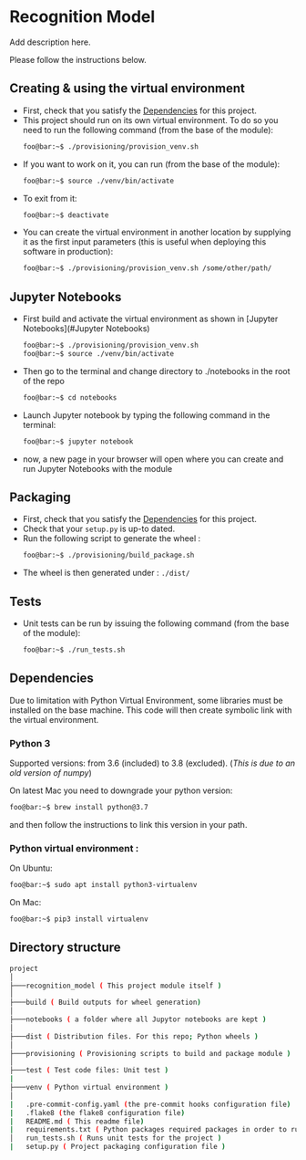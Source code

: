 # Recognition Model

Add description here.

Please follow the instructions below.

## Creating & using the virtual environment
- First, check that you satisfy the [Dependencies](#dependencies) for this project.
- This project should run on its own virtual environment. To do so you need to run the following command (from the base of the module):
  ```bash
  foo@bar:~$ ./provisioning/provision_venv.sh
  ```
- If you want to work on it, you can run (from the base of the module):
  ```bash
  foo@bar:~$ source ./venv/bin/activate
  ```
- To exit from it:
  ```bash
  foo@bar:~$ deactivate
  ```
- You can create the virtual environment in another location by supplying it as the first input parameters (this is useful when deploying this software in production):
  ```bash
  foo@bar:~$ ./provisioning/provision_venv.sh /some/other/path/
  ```

## Jupyter Notebooks
- First build and activate the virtual environment as shown in [Jupyter Notebooks](#Jupyter Notebooks)
  ```bash
  foo@bar:~$ ./provisioning/provision_venv.sh
  foo@bar:~$ source ./venv/bin/activate
  ```
- Then go to the terminal and change directory to ./notebooks in the root of the repo
  ```bash
  foo@bar:~$ cd notebooks
  ```
- Launch Jupyter notebook by typing the following command in the terminal:
  ```bash
  foo@bar:~$ jupyter notebook
  ```
- now, a new page in your browser will open where you can create and run Jupyter Notebooks with the module


## Packaging
- First, check that you satisfy the [Dependencies](#dependencies) for this project.
- Check that your `setup.py` is up-to dated.
- Run the following script to generate the wheel :
  ```bash
  foo@bar:~$ ./provisioning/build_package.sh
  ```
- The wheel is then generated under : `./dist/`

## Tests
- Unit tests can be run by issuing the following command (from the base of the module):
  ```bash
  foo@bar:~$ ./run_tests.sh
  ```

## Dependencies
Due to limitation with Python Virtual Environment, some libraries must be installed on the
base machine. This code will then create symbolic link with the virtual environment.
### Python 3
Supported versions: from 3.6 (included) to 3.8 (excluded). (_This is due to an old version of numpy_)

On latest Mac you need to downgrade your python version:
```bash
foo@bar:~$ brew install python@3.7
  ```
  and then follow the instructions to link this version in your path.

### Python virtual environment :

On Ubuntu:
```bash
foo@bar:~$ sudo apt install python3-virtualenv
```
On Mac:
```bash
foo@bar:~$ pip3 install virtualenv
  ```


## Directory structure
```bash
project
│
├───recognition_model ( This project module itself )
│
├───build ( Build outputs for wheel generation)
│
├───notebooks ( a folder where all Jupytor notebooks are kept )
│
├───dist ( Distribution files. For this repo; Python wheels )
│
├───provisioning ( Provisioning scripts to build and package module )
│
├───test ( Test code files: Unit test )
|
├───venv ( Python virtual environment )
│
|   .pre-commit-config.yaml (the pre-commit hooks configuration file)
|   .flake8 (the flake8 configuration file)
|   README.md ( This readme file)
|   requirements.txt ( Python packages required packages in order to run this project )
│   run_tests.sh ( Runs unit tests for the project )
|   setup.py ( Project packaging configuration file )
```